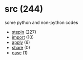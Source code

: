 # src (244)
some python and non-python codes

+ [stepin](stepin/README.md) (227)
+ [import](import/README.md) (10)
+ [apply](apply/README.md) (6)
+ [share](share/README.md) (0)
+ [ease](ease/README.md) (1)
